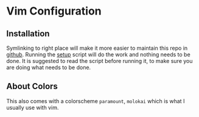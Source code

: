 # Vim Configuration

## Installation

Symlinking to right place will make it more easier to maintain this repo in [github](https://github.com/ryukamish). Running the [setup](./setup) script will do the work and nothing needs to be done. It is suggested to read the script before running it, to make sure you are doing what needs to be done.

## About Colors

This also comes with a colorscheme `paramount`, `molokai`  which is what I usually use with vim.
